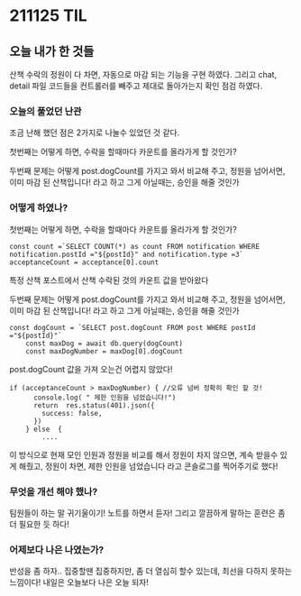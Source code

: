 # 211125 TIL

## 오늘 내가 한 것들
산책 수락의 정원이 다 차면, 자동으로 마감 되는 기능을 구현 하였다.
그리고 chat, detail 파일 코드들을 컨트롤러를 빼주고 
제대로 돌아가는지  확인 점검 하였다.

### 오늘의 풀었던 난관
조금 난해 했던 점은 
2가지로 나눌수 있었던 것 같다.

첫번째는 
어떻게 하면, 수락을 할때마다 
카운트를 올라가게 할 것인가?

두번째 문제는 
어떻게 post.dogCount를 가지고 와서 비교해 주고, 
정원을 넘어서면, 이미 마감 된 산책입니다! 라고 하고
그게 아닐때는, 승인을 해줄 것인가 


### 어떻게 하였나?

첫번째는 
어떻게 하면, 수락을 할때마다 
카운트를 올라가게 할 것인가?
```
const count =`SELECT COUNT(*) as count FROM notification WHERE notification.postId ="${postId}" and notification.type =3`
acceptanceCount = acceptance[0].count
```
특정 산책 포스트에서 산책 수락된 것의 카운트 값을 받아왔다

두번째 문제는 
어떻게 post.dogCount를 가지고 와서 비교해 주고, 
정원을 넘어서면, 이미 마감 된 산책입니다! 라고 하고
그게 아닐때는, 승인을 해줄 것인가 
```
const dogCount = `SELECT post.dogCount FROM post WHERE postId ="${postId}"`
    const maxDog = await db.query(dogCount)
    const maxDogNumber = maxDog[0].dogCount
``` 
post.dogCount 값을 가져 오는건 어렵지 않았다!

```
if (acceptanceCount > maxDogNumber) { //오류 넘버 정확히 확인 할 것!
      console.log( " 제한 인원을 넘었습니다!")
      return  res.status(401).json({
        success: false,
      })
    } else  {
        ....
```
이 방식으로 현재 모인 인원과 정원을 비교를 해서
정원이 차지 않으면, 
계속 받을수 있게 해줬고,
정원이 차면,
제한 인원을 넘었습니다 라고 콘솔로그를 찍어주기로 했다!

### 무엇을 개선 해야 했나?
팀원들이 하는 말 귀기울이기!
노트를 하면서 듣자!
그리고 깔끔하게 말하는 훈련은 좀 더 필요한 듯 하다!

### 어제보다 나은 나였는가?
반성을 좀 하자..
집중할땐 집중하지만,
좀 더 열심히 할수 있는데,
최선을 다하지 못하는 느낌이다!
내일은 오늘보다 나은 오늘 되자!